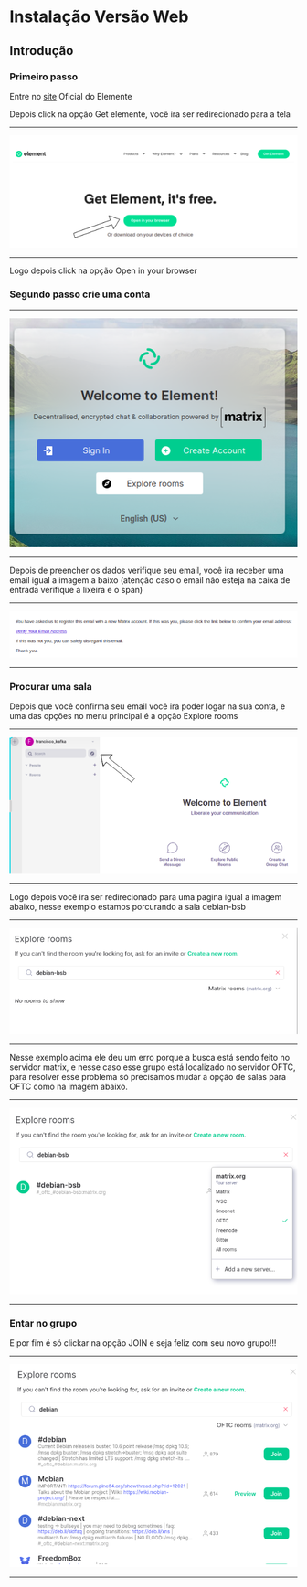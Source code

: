 # Instalação Versão Web

## Introdução

### Primeiro passo
Entre no [site](https://element.io/) Oficial do Elemente

Depois click na opção  Get elemente, você ira ser redirecionado para a tela 
_______________________________________________
![imag](https://raw.githubusercontent.com/francisco1code/Tutorial-para-utilizar-IRC-com-Element/master/images/a.png)
_______________________________________________

Logo depois click na opção Open in your  browser

### Segundo passo crie uma conta

_______________________________________________
![imag](https://raw.githubusercontent.com/francisco1code/Tutorial-para-utilizar-IRC-com-Element/master/images/c.png)
_______________________________________________
Depois de preencher os dados verifique seu email, você ira receber uma email igual a imagem a baixo (atenção caso o email não esteja na caixa de entrada verifique a lixeira e o span)
_______________________________________________
![imag](https://raw.githubusercontent.com/francisco1code/Tutorial-para-utilizar-IRC-com-Element/master/images/bb.png)
_______________________________________________
### Procurar uma sala
Depois que você confirma seu email você ira poder logar na sua conta, e uma das opções no menu principal é a opção Explore rooms
_______________________________________________
![imag](https://raw.githubusercontent.com/francisco1code/Tutorial-para-utilizar-IRC-com-Element/master/images/b.png)
_______________________________________________

Logo depois você ira ser redirecionado para uma pagina igual a imagem abaixo, nesse exemplo estamos porcurando a sala debian-bsb
_______________________________________________
![imag](https://raw.githubusercontent.com/francisco1code/Tutorial-para-utilizar-IRC-com-Element/master/images/f.png)
_______________________________________________

Nesse exemplo acima ele deu um erro porque a busca está sendo feito no servidor matrix, e nesse caso esse grupo está localizado no servidor OFTC, para resolver esse problema só precisamos mudar a opção de salas para OFTC como na imagem abaixo.
_______________________________________________
![imag](https://raw.githubusercontent.com/francisco1code/Tutorial-para-utilizar-IRC-com-Element/master/images/g.png)
_______________________________________________

### Entar no grupo
E por fim é só clickar na opção JOIN e seja feliz com seu novo grupo!!!
_______________________________________________
![imag](https://raw.githubusercontent.com/francisco1code/Tutorial-para-utilizar-IRC-com-Element/master/images/h.png)
_______________________________________________





